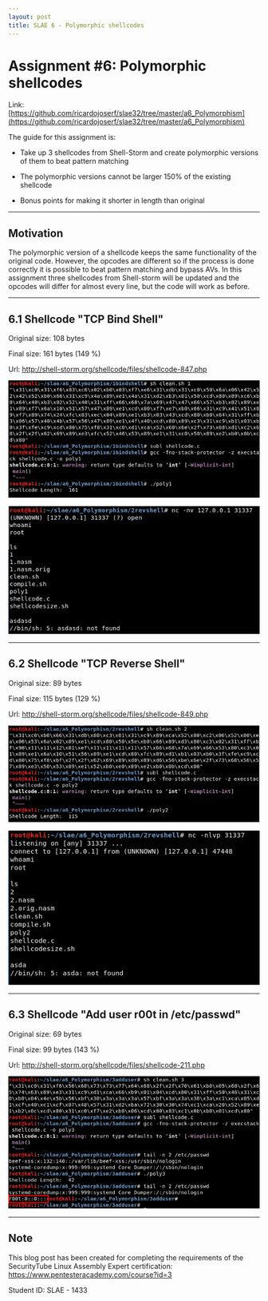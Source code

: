```yaml
---
layout: post
title: SLAE 6 - Polymorphic shellcodes
---
```



<!-- ![_config.yml]({{ site.baseurl }}/https://raw.githubusercontent.com/ricardojoserf/slae32/master/a6_Polymorphism/images/config.png) -->

# Assignment #6: Polymorphic shellcodes


Link: [https://github.com/ricardojoserf/slae32/tree/master/a6_Polymorphism](https://github.com/ricardojoserf/slae32/tree/master/a6_Polymorphism)

The guide for this assignment is:

- Take up 3 shellcodes from Shell-Storm and create polymorphic versions of them to beat pattern matching

- The polymorphic versions cannot be larger 150% of the existing shellcode

- Bonus points for making it shorter in length than original


---------------------------------------------------

## Motivation

The polymorphic version of a shellcode keeps the same functionality of the original code. However, the opcodes are different so if the process is done correctly it is possible to beat pattern matching and bypass AVs. In this assignment three shellcodes from Shell-storm will be updated and the opcodes will differ for almost every line, but the code will work as before.

---------------------------------------------------

## 6.1 Shellcode "TCP Bind Shell" 

Original size: 	108 bytes

Final size: 	161 bytes (149 %)

Url: http://shell-storm.org/shellcode/files/shellcode-847.php

![Screenshot](https://raw.githubusercontent.com/ricardojoserf/slae32/master/a6_Polymorphism/images/1_1.png)

![Screenshot](https://raw.githubusercontent.com/ricardojoserf/slae32/master/a6_Polymorphism/images/1_2.png)

---------------------------------------------------

## 6.2 Shellcode "TCP Reverse Shell"

Original size: 	89 bytes

Final size: 	115 bytes (129 %)

Url: http://shell-storm.org/shellcode/files/shellcode-849.php

![Screenshot](https://raw.githubusercontent.com/ricardojoserf/slae32/master/a6_Polymorphism/images/2_1.png)

![Screenshot](https://raw.githubusercontent.com/ricardojoserf/slae32/master/a6_Polymorphism/images/2_2.png)

---------------------------------------------------

## 6.3 Shellcode "Add user r00t in /etc/passwd"

Original size: 	69 bytes

Final size:		99 bytes (143 %)

Url: http://shell-storm.org/shellcode/files/shellcode-211.php

![Screenshot](https://raw.githubusercontent.com/ricardojoserf/slae32/master/a6_Polymorphism/images/3_1.png)


---------------------------------------------------


## Note

This blog post has been created for completing the requirements of the SecurityTube Linux Assembly Expert certification: https://www.pentesteracademy.com/course?id=3

Student ID: SLAE - 1433
